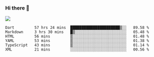 ### Hi there 👋

<!--
**guozhigq/guozhigq** is a ✨ _special_ ✨ repository because its `README.md` (this file) appears on your GitHub profile.

Here are some ideas to get you started:

- 🔭 I’m currently working on ...
- 🌱 I’m currently learning ...
- 👯 I’m looking to collaborate on ...
- 🤔 I’m looking for help with ...
- 💬 Ask me about ...
- 📫 How to reach me: ...
- 😄 Pronouns: ...
- ⚡ Fun fact: ...
-->
![](https://github-readme-stats.vercel.app/api?username=guozhigq&show_icons=true)
<!--START_SECTION:waka-->

```text
Dart         57 hrs 24 mins  ██████████████████████▒░░   89.58 %
Markdown     3 hrs 30 mins   █▒░░░░░░░░░░░░░░░░░░░░░░░   05.48 %
HTML         56 mins         ▒░░░░░░░░░░░░░░░░░░░░░░░░   01.48 %
YAML         53 mins         ▒░░░░░░░░░░░░░░░░░░░░░░░░   01.38 %
TypeScript   43 mins         ▒░░░░░░░░░░░░░░░░░░░░░░░░   01.14 %
XML          21 mins         ░░░░░░░░░░░░░░░░░░░░░░░░░   00.56 %
```

<!--END_SECTION:waka-->
